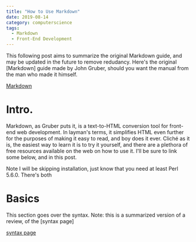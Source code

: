 ```yaml
---
title: "How to Use Markdown"
date: 2019-08-14
category: computerscience
tags:
  - Markdown
  - Front-End Development
---
```


This following post aims to summarize the original Markdown guide, and may be updated in the future to remove redudancy. Here's the original [Markdown] guide made by John Gruber, should you want the manual from the man who made it himself.

[Markdown](https://daringfireball.net/projects/markdown/)
# Intro.

Markdown, as Gruber puts it, is a text-to-HTML conversion tool for front-end web development. In layman's terms, it simplifies HTML even further for the purposes of making it easy to read, and boy does it ever. Cliché as it is, the easiest way to learn it is to try it yourself, and there are a plethora of free resources available on the web on how to use it. I'll be sure to link some below, and in this post.

Note I will be skipping installation, just know that you need at least Perl 5.6.0. There's both

# Basics

This section goes over the syntax. Note: this is a summarized version of a review, of the [syntax page]

[syntax page](https://daringfireball.net/projects/markdown/syntax)
